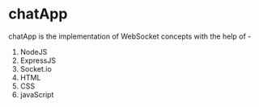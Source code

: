 # chatApp
chatApp is the implementation of WebSocket concepts with the help of -
1. NodeJS
2. ExpressJS
3. Socket.io
4. HTML
5. CSS
6. javaScript
